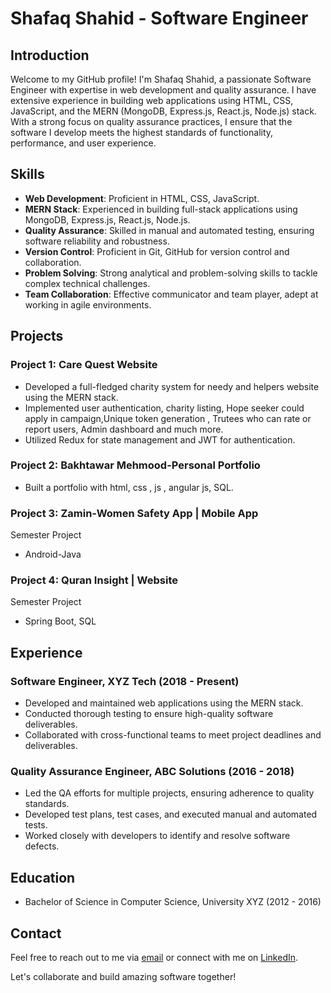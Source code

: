 # Shafaq Shahid - Software Engineer

## Introduction
Welcome to my GitHub profile! I'm Shafaq Shahid, a passionate Software Engineer with expertise in web development and quality assurance. I have extensive experience in building web applications using HTML, CSS, JavaScript, and the MERN (MongoDB, Express.js, React.js, Node.js) stack. With a strong focus on quality assurance practices, I ensure that the software I develop meets the highest standards of functionality, performance, and user experience.

## Skills
- **Web Development**: Proficient in HTML, CSS, JavaScript.
- **MERN Stack**: Experienced in building full-stack applications using MongoDB, Express.js, React.js, Node.js.
- **Quality Assurance**: Skilled in manual and automated testing, ensuring software reliability and robustness.
- **Version Control**: Proficient in Git, GitHub for version control and collaboration.
- **Problem Solving**: Strong analytical and problem-solving skills to tackle complex technical challenges.
- **Team Collaboration**: Effective communicator and team player, adept at working in agile environments.

## Projects
### Project 1: Care Quest Website
- Developed a full-fledged charity system for needy and helpers website using the MERN stack.
- Implemented user authentication, charity listing, Hope seeker could apply in campaign,Unique token generation , Trutees who can rate or report users, Admin dashboard and much more.
- Utilized Redux for state management and JWT for authentication.

### Project 2: Bakhtawar Mehmood-Personal Portfolio
- Built a portfolio with html, css , js , angular js, SQL.

### Project 3: Zamin-Women Safety App | Mobile App
Semester Project
- Android-Java

### Project 4: Quran Insight | Website
Semester Project
- Spring Boot, SQL


## Experience
### Software Engineer, XYZ Tech (2018 - Present)
- Developed and maintained web applications using the MERN stack.
- Conducted thorough testing to ensure high-quality software deliverables.
- Collaborated with cross-functional teams to meet project deadlines and deliverables.

### Quality Assurance Engineer, ABC Solutions (2016 - 2018)
- Led the QA efforts for multiple projects, ensuring adherence to quality standards.
- Developed test plans, test cases, and executed manual and automated tests.
- Worked closely with developers to identify and resolve software defects.

## Education
- Bachelor of Science in Computer Science, University XYZ (2012 - 2016)

## Contact
Feel free to reach out to me via [email](mailto:shafaq.shahid@example.com) or connect with me on [LinkedIn](https://www.linkedin.com/in/shafaqshahid).

Let's collaborate and build amazing software together!

